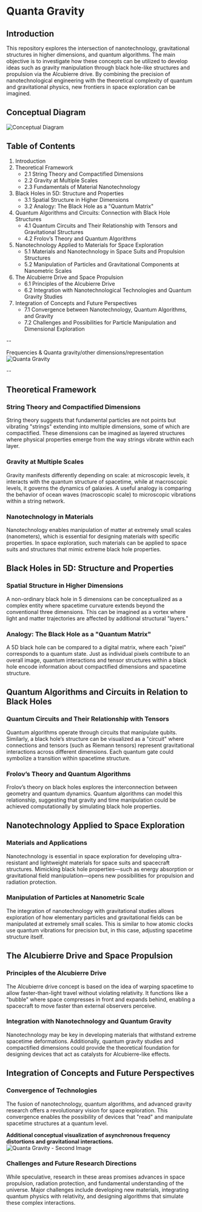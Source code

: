 # Quanta Gravity

## Introduction
This repository explores the intersection of nanotechnology, gravitational structures in higher dimensions, and quantum algorithms. The main objective is to investigate how these concepts can be utilized to develop ideas such as gravity manipulation through black hole-like structures and propulsion via the Alcubierre drive. By combining the precision of nanotechnological engineering with the theoretical complexity of quantum and gravitational physics, new frontiers in space exploration can be imagined.

## Conceptual Diagram
![Conceptual Diagram](https://github.com/victor0989/Quanta_Gravity/blob/main/Quanta_gravity/images/Captura%20de%20pantalla%202025-03-25%20053109.png)

## Table of Contents
1. Introduction
2. Theoretical Framework
   - 2.1 String Theory and Compactified Dimensions
   - 2.2 Gravity at Multiple Scales
   - 2.3 Fundamentals of Material Nanotechnology
3. Black Holes in 5D: Structure and Properties
   - 3.1 Spatial Structure in Higher Dimensions
   - 3.2 Analogy: The Black Hole as a "Quantum Matrix"
4. Quantum Algorithms and Circuits: Connection with Black Hole Structures
   - 4.1 Quantum Circuits and Their Relationship with Tensors and Gravitational Structures
   - 4.2 Frolov’s Theory and Quantum Algorithms
5. Nanotechnology Applied to Materials for Space Exploration
   - 5.1 Materials and Nanotechnology in Space Suits and Propulsion Structures
   - 5.2 Manipulation of Particles and Gravitational Components at Nanometric Scales
6. The Alcubierre Drive and Space Propulsion
   - 6.1 Principles of the Alcubierre Drive
   - 6.2 Integration with Nanotechnological Technologies and Quantum Gravity Studies
7. Integration of Concepts and Future Perspectives
   - 7.1 Convergence between Nanotechnology, Quantum Algorithms, and Gravity
   - 7.2 Challenges and Possibilities for Particle Manipulation and Dimensional Exploration

--

Frequencies & Quanta gravity/other dimensions/representation
![Quanta Gravity](https://github.com/victor0989/Quanta_Gravity/blob/main/Quanta_gravity/images/Captura%20de%20pantalla%202025-03-25%20054007.png)

--
## Theoretical Framework
### String Theory and Compactified Dimensions
String theory suggests that fundamental particles are not points but vibrating "strings" extending into multiple dimensions, some of which are compactified. These dimensions can be imagined as layered structures where physical properties emerge from the way strings vibrate within each layer.

### Gravity at Multiple Scales
Gravity manifests differently depending on scale: at microscopic levels, it interacts with the quantum structure of spacetime, while at macroscopic levels, it governs the dynamics of galaxies. A useful analogy is comparing the behavior of ocean waves (macroscopic scale) to microscopic vibrations within a string network.

### Nanotechnology in Materials
Nanotechnology enables manipulation of matter at extremely small scales (nanometers), which is essential for designing materials with specific properties. In space exploration, such materials can be applied to space suits and structures that mimic extreme black hole properties.

## Black Holes in 5D: Structure and Properties
### Spatial Structure in Higher Dimensions
A non-ordinary black hole in 5 dimensions can be conceptualized as a complex entity where spacetime curvature extends beyond the conventional three dimensions. This can be imagined as a vortex where light and matter trajectories are affected by additional structural "layers."

### Analogy: The Black Hole as a "Quantum Matrix"
A 5D black hole can be compared to a digital matrix, where each "pixel" corresponds to a quantum state. Just as individual pixels contribute to an overall image, quantum interactions and tensor structures within a black hole encode information about compactified dimensions and spacetime structure.

## Quantum Algorithms and Circuits in Relation to Black Holes
### Quantum Circuits and Their Relationship with Tensors
Quantum algorithms operate through circuits that manipulate qubits. Similarly, a black hole’s structure can be visualized as a "circuit" where connections and tensors (such as Riemann tensors) represent gravitational interactions across different dimensions. Each quantum gate could symbolize a transition within spacetime structure.

### Frolov’s Theory and Quantum Algorithms
Frolov’s theory on black holes explores the interconnection between geometry and quantum dynamics. Quantum algorithms can model this relationship, suggesting that gravity and time manipulation could be achieved computationally by simulating black hole properties.

## Nanotechnology Applied to Space Exploration
### Materials and Applications
Nanotechnology is essential in space exploration for developing ultra-resistant and lightweight materials for space suits and spacecraft structures. Mimicking black hole properties—such as energy absorption or gravitational field manipulation—opens new possibilities for propulsion and radiation protection.

### Manipulation of Particles at Nanometric Scale
The integration of nanotechnology with gravitational studies allows exploration of how elementary particles and gravitational fields can be manipulated at extremely small scales. This is similar to how atomic clocks use quantum vibrations for precision but, in this case, adjusting spacetime structure itself.

## The Alcubierre Drive and Space Propulsion
### Principles of the Alcubierre Drive
The Alcubierre drive concept is based on the idea of warping spacetime to allow faster-than-light travel without violating relativity. It functions like a "bubble" where space compresses in front and expands behind, enabling a spacecraft to move faster than external observers perceive.

### Integration with Nanotechnology and Quantum Gravity
Nanotechnology may be key in developing materials that withstand extreme spacetime deformations. Additionally, quantum gravity studies and compactified dimensions could provide the theoretical foundation for designing devices that act as catalysts for Alcubierre-like effects.

## Integration of Concepts and Future Perspectives
### Convergence of Technologies
The fusion of nanotechnology, quantum algorithms, and advanced gravity research offers a revolutionary vision for space exploration. This convergence enables the possibility of devices that "read" and manipulate spacetime structures at a quantum level.

**Additional conceptual visualization of asynchronous frequency distortions and gravitational interactions.**
![Quanta Gravity - Second Image](https://github.com/victor0989/Quanta_Gravity/blob/main/Captura%20de%20pantalla%202025-03-25%20174724.png)

### Challenges and Future Research Directions
While speculative, research in these areas promises advances in space propulsion, radiation protection, and fundamental understanding of the universe. Major challenges include developing new materials, integrating quantum physics with relativity, and designing algorithms that simulate these complex interactions.


